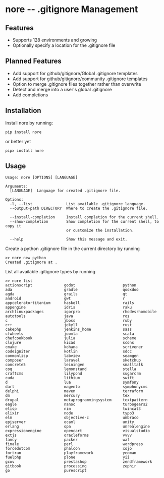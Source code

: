 # nore -- .gitignore Management

## Features

* Supports 128 environments and growing
* Optionally specify a location for the .gitignore file

## Planned Features

* Add support for github/gitignore/Global .gitignore templates
* Add support for github/gitignore/community .gitignore templates
* Option to merge .gitignore files together rather than overwrite
* Detect and merge into a user's global .gitignore
* Add completions

## Installation

Install nore by running:

```shell
pip install nore
```
or better yet

```shell
pipx install nore
```

## Usage

```
Usage: nore [OPTIONS] [LANGUAGE]

Arguments:
  [LANGUAGE]  Language for created .gitignore file.

Options:
  -l, --list               List available .gitignore language.
  --output-path DIRECTORY  Where to create the .gitignore file.

  --install-completion     Install completion for the current shell.
  --show-completion        Show completion for the current shell, to copy it
                           or customize the installation.

  --help                   Show this message and exit.
```

Create a python .gitignore file in the current directory by running
```shell
>> nore new python
Created .gitignore at .
```

List all available .gitignore types by running
```shell
>> nore list
actionscript              godot                     python               
ada                       gradle                    qooxdoo              
agda                      grails                    qt                   
android                   gwt                       r                    
appceleratortitanium      haskell                   rails                
appengine                 idris                     raku                 
archlinuxpackages         igorpro                   rhodesrhomobile      
autotools                 java                      ros                  
c                         jboss                     ruby                 
c++                       jekyll                    rust                 
cakephp                   jenkins_home              sass                 
cfwheels                  joomla                    scala                
chefcookbook              julia                     scheme               
clojure                   kicad                     scons                
cmake                     kohana                    scrivener            
codeigniter               kotlin                    sdcc                 
commonlisp                labview                   seamgen              
composer                  laravel                   sketchup             
concrete5                 leiningen                 smalltalk            
coq                       lemonstand                stella               
craftcms                  lilypond                  sugarcrm             
cuda                      lithium                   swift                
d                         lua                       symfony              
dart                      magento                   symphonycms          
delphi                    maven                     terraform            
dm                        mercury                   tex                  
drupal                    metaprogrammingsystem     textpattern          
eagle                     nanoc                     turbogears2          
elisp                     nim                       twincat3             
elixir                    node                      typo3                
elm                       objective-c               umbraco              
episerver                 ocaml                     unity                
erlang                    opa                       unrealengine         
expressionengine          opencart                  visualstudio         
extjs                     oracleforms               vvvv                 
fancy                     packer                    waf                  
finale                    perl                      wordpress            
forcedotcom               phalcon                   xojo                 
fortran                   playframework             yeoman               
fuelphp                   plone                     yii                  
gcov                      prestashop                zendframework        
gitbook                   processing                zephir               
go                        purescript                                     
```

